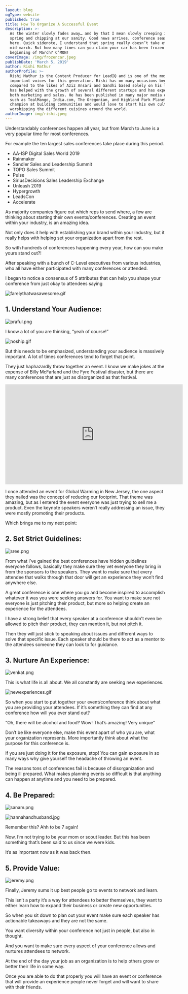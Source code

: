 ```yaml
---
layout: blog
ogType: website
published: true
title: How To Organize A Successful Event
description: >-
  As the winter slowly fades away… and by that I mean slowly creeping into our
  spring and chipping at our sanity. Good news arrives, conference season is
  here. Quick sidenote, I understand that spring really doesn’t take effect till
  mid-march. But how many times can you claim your car has been frozen in the
  beginning of March? C’MON!
coverImage: /img/frozencar.jpeg
publishDate: 'March 5, 2019'
author: Rishi Mathur
authorProfile: >-
  Rishi Mathur is the Content Producer for LeadIQ and is one of the most
  important voices for this generation. Rishi has on many occasions been
  compared to the likes of Aziz Ansari and Gandhi based solely on his looks. He
  has helped with the growth of several different startups and has experience in
  both marketing and sales. He has been published in many major media outlets
  such as TealMango, India.com, The Oregonian, and Highland Park Planet. He is a
  champion at building communities and would love to start his own cult
  worshipping the different cuisines around the world.
authorImage: img/rishi.jpeg
---
```


Understandably conferences happen all year, but from March to June is a very popular time for most conferences. 

For example the ten largest sales conferences take place during this period. 

- AA-ISP Digital Sales World 2019 
- Rainmaker
- Sandler Sales and Leadership Summit
- TOPO Sales Summit
- Pulse
- SiriusDecisions Sales Leadership Exchange
- Unleash 2019
- Hypergrowth
- LeadsCon
- Accelerate

As majority companies figure out which reps to send where, a few are thinking about starting their own events/conferences. Creating an event within your industry, is an amazing idea. 

Not only does it help with establishing your brand within your industry, but it really helps with helping set your organization apart from the rest. 

So with hundreds of conferences happening every year, how can you make yours stand out?! 

After speaking with a bunch of C-Level executives from various industries, who all have either participated with many conferences or attended. 

I began to notice a consensus of 5 attributes that can help you shape your conference from just okay to attendees saying

![farelythatwasawesome.gif](img/farelythatwasawesome.gif)

## 1. Understand Your Audience:

![praful.png](img/praful.png)

I know a lot of you are thinking, “yeah of course!” 

![noship.gif](img/noship.gif)

But this needs to be emphasized, understanding your audience is massively important.  A lot of times conferences tend to forget that point. 

They just haphazardly throw together an event. I know we make jokes at the expense of Billy McFarland and the Fyre Festival disaster, but there are many conferences that are just as disorganized as that festival.  

<iframe width="560" height="315" src="https://www.youtube.com/embed/uZ0KNVU2fV0" frameborder="0" allow="accelerometer; autoplay; encrypted-media; gyroscope; picture-in-picture" allowfullscreen></iframe>

I once attended an event for Global Warming in New Jersey, the one aspect they nailed was the concept of reducing our footprint. That theme was amazing, but as I entered the event everyone was just trying to sell me a product. Even the keynote speakers weren’t really addressing an issue, they were mostly promoting their products. 

Which brings me to my next point:


## 2. Set Strict Guidelines:

![sree.png](img/sree.png)

From what I’ve gained the best conferences have hidden guidelines everyone follows, basically they make sure they vet everyone they bring in from the sponsors to the speakers. They want to make sure that every attendee that walks through that door will get an experience they won’t find anywhere else. 

A great conference is one where you go and become inspired to accomplish whatever it was you were seeking answers for. You want to make sure not everyone is just pitching their product, but more so helping create an experience for the attendees. 

I have a strong belief that every speaker at a conference shouldn’t even be allowed to pitch their product, they can mention it, but not pitch it. 

Then they will just stick to speaking about issues and different ways to solve that specific issue. Each speaker should be there to act as a mentor to the attendees someone they can look to for guidance. 


## 3. Nurture An Experience:

![venkat.png](img/venkat.png)

This is what life is all about. We all constantly are seeking new experiences.

![newexperiences.gif](img/newexperiences.gif)

So when you start to put together your event/conference think about what you are providing your attendees. If it’s something they can find at any conference how will you ever stand out? 

“Oh, there will be alcohol and food? Wow! That’s amazing! Very unique” 

Don’t be like everyone else, make this event apart of who you are, what your organization represents. More importantly think about what the purpose for this conference is. 

If you are just doing it for the exposure, stop! You can gain exposure in so many ways why give yourself the headache of throwing an event. 

The reasons tons of conferences fail is because of disorganization and being ill prepared. What makes planning events so difficult is that anything can happen at anytime and you need to be prepared. 


## 4. Be Prepared:

![sanam.png](img/sanam.png)

![hannahandhusband.jpg](img/hannahandhusband.jpg)

Remember this? Ahh to be 7 again! 

Now, I’m not trying to be your mom or scout leader. But this has been something that’s been said to us since we were kids. 

It’s as important now as it was back then.  


## 5. Provide Value:

![jeremy.png](img/jeremy.png)

Finally, Jeremy sums it up best people go to events to network and learn. 

This isn’t a party it’s a way for attendees to better themselves, they want to either learn how to expand their business or create new opportunities. 

So when you sit down to plan out your event make sure each speaker has actionable takeaways and they are not the same. 

You want diversity within your conference not just in people, but also in thought. 

And you want to make sure every aspect of your conference allows and nurtures attendees to network. 

At the end of the day your job as an organization is to help others grow or better their life in some way. 

Once you are able to do that properly you will have an event or conference that will provide an experience people never forget and will want to share with their friends.

